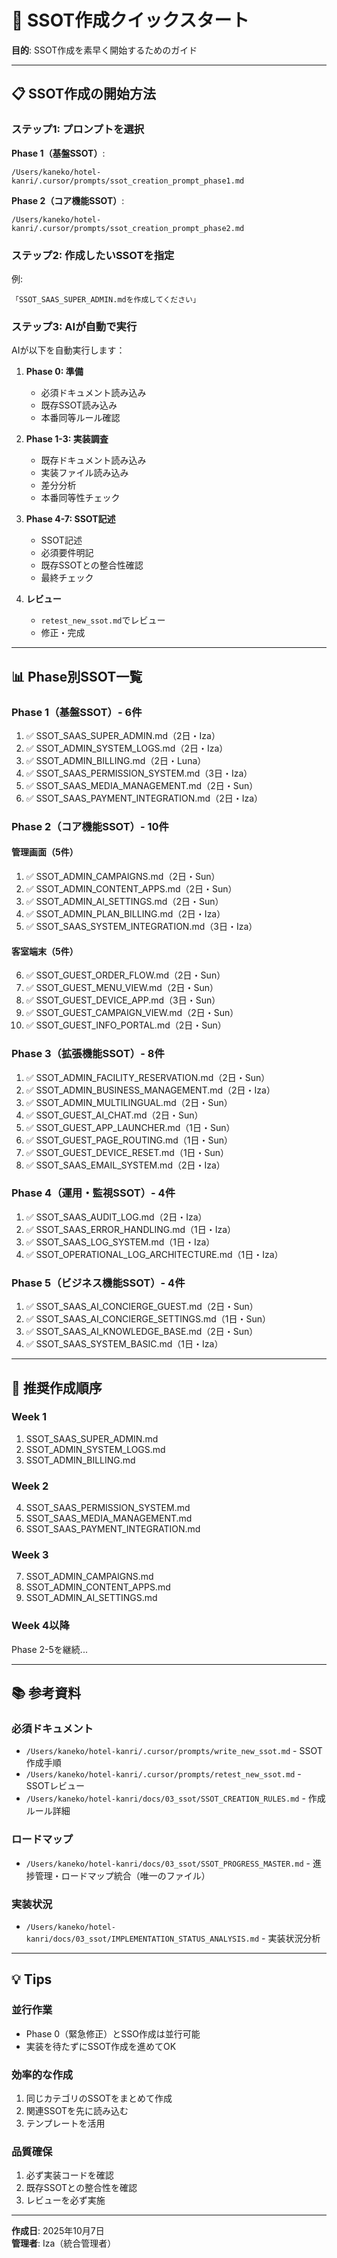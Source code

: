 # 🚀 SSOT作成クイックスタート

**目的**: SSOT作成を素早く開始するためのガイド

---

## 📋 SSOT作成の開始方法

### ステップ1: プロンプトを選択

**Phase 1（基盤SSOT）**:
```
/Users/kaneko/hotel-kanri/.cursor/prompts/ssot_creation_prompt_phase1.md
```

**Phase 2（コア機能SSOT）**:
```
/Users/kaneko/hotel-kanri/.cursor/prompts/ssot_creation_prompt_phase2.md
```

### ステップ2: 作成したいSSOTを指定

例:
```
「SSOT_SAAS_SUPER_ADMIN.mdを作成してください」
```

### ステップ3: AIが自動で実行

AIが以下を自動実行します：

1. **Phase 0: 準備**
   - 必須ドキュメント読み込み
   - 既存SSOT読み込み
   - 本番同等ルール確認

2. **Phase 1-3: 実装調査**
   - 既存ドキュメント読み込み
   - 実装ファイル読み込み
   - 差分分析
   - 本番同等性チェック

3. **Phase 4-7: SSOT記述**
   - SSOT記述
   - 必須要件明記
   - 既存SSOTとの整合性確認
   - 最終チェック

4. **レビュー**
   - `retest_new_ssot.md`でレビュー
   - 修正・完成

---

## 📊 Phase別SSOT一覧

### Phase 1（基盤SSOT）- 6件

1. ✅ SSOT_SAAS_SUPER_ADMIN.md（2日・Iza）
2. ✅ SSOT_ADMIN_SYSTEM_LOGS.md（2日・Iza）
3. ✅ SSOT_ADMIN_BILLING.md（2日・Luna）
4. ✅ SSOT_SAAS_PERMISSION_SYSTEM.md（3日・Iza）
5. ✅ SSOT_SAAS_MEDIA_MANAGEMENT.md（2日・Sun）
6. ✅ SSOT_SAAS_PAYMENT_INTEGRATION.md（2日・Iza）

### Phase 2（コア機能SSOT）- 10件

#### 管理画面（5件）
1. ✅ SSOT_ADMIN_CAMPAIGNS.md（2日・Sun）
2. ✅ SSOT_ADMIN_CONTENT_APPS.md（2日・Sun）
3. ✅ SSOT_ADMIN_AI_SETTINGS.md（2日・Sun）
4. ✅ SSOT_ADMIN_PLAN_BILLING.md（2日・Iza）
5. ✅ SSOT_SAAS_SYSTEM_INTEGRATION.md（3日・Iza）

#### 客室端末（5件）
6. ✅ SSOT_GUEST_ORDER_FLOW.md（2日・Sun）
7. ✅ SSOT_GUEST_MENU_VIEW.md（2日・Sun）
8. ✅ SSOT_GUEST_DEVICE_APP.md（3日・Sun）
9. ✅ SSOT_GUEST_CAMPAIGN_VIEW.md（2日・Sun）
10. ✅ SSOT_GUEST_INFO_PORTAL.md（2日・Sun）

### Phase 3（拡張機能SSOT）- 8件

1. ✅ SSOT_ADMIN_FACILITY_RESERVATION.md（2日・Sun）
2. ✅ SSOT_ADMIN_BUSINESS_MANAGEMENT.md（2日・Iza）
3. ✅ SSOT_ADMIN_MULTILINGUAL.md（2日・Sun）
4. ✅ SSOT_GUEST_AI_CHAT.md（2日・Sun）
5. ✅ SSOT_GUEST_APP_LAUNCHER.md（1日・Sun）
6. ✅ SSOT_GUEST_PAGE_ROUTING.md（1日・Sun）
7. ✅ SSOT_GUEST_DEVICE_RESET.md（1日・Sun）
8. ✅ SSOT_SAAS_EMAIL_SYSTEM.md（2日・Iza）

### Phase 4（運用・監視SSOT）- 4件

1. ✅ SSOT_SAAS_AUDIT_LOG.md（2日・Iza）
2. ✅ SSOT_SAAS_ERROR_HANDLING.md（1日・Iza）
3. ✅ SSOT_SAAS_LOG_SYSTEM.md（1日・Iza）
4. ✅ SSOT_OPERATIONAL_LOG_ARCHITECTURE.md（1日・Iza）

### Phase 5（ビジネス機能SSOT）- 4件

1. ✅ SSOT_SAAS_AI_CONCIERGE_GUEST.md（2日・Sun）
2. ✅ SSOT_SAAS_AI_CONCIERGE_SETTINGS.md（1日・Sun）
3. ✅ SSOT_SAAS_AI_KNOWLEDGE_BASE.md（2日・Sun）
4. ✅ SSOT_SAAS_SYSTEM_BASIC.md（1日・Iza）

---

## 🎯 推奨作成順序

### Week 1
1. SSOT_SAAS_SUPER_ADMIN.md
2. SSOT_ADMIN_SYSTEM_LOGS.md
3. SSOT_ADMIN_BILLING.md

### Week 2
4. SSOT_SAAS_PERMISSION_SYSTEM.md
5. SSOT_SAAS_MEDIA_MANAGEMENT.md
6. SSOT_SAAS_PAYMENT_INTEGRATION.md

### Week 3
7. SSOT_ADMIN_CAMPAIGNS.md
8. SSOT_ADMIN_CONTENT_APPS.md
9. SSOT_ADMIN_AI_SETTINGS.md

### Week 4以降
Phase 2-5を継続...

---

## 📚 参考資料

### 必須ドキュメント
- `/Users/kaneko/hotel-kanri/.cursor/prompts/write_new_ssot.md` - SSOT作成手順
- `/Users/kaneko/hotel-kanri/.cursor/prompts/retest_new_ssot.md` - SSOTレビュー
- `/Users/kaneko/hotel-kanri/docs/03_ssot/SSOT_CREATION_RULES.md` - 作成ルール詳細

### ロードマップ
- `/Users/kaneko/hotel-kanri/docs/03_ssot/SSOT_PROGRESS_MASTER.md` - 進捗管理・ロードマップ統合（唯一のファイル）

### 実装状況
- `/Users/kaneko/hotel-kanri/docs/03_ssot/IMPLEMENTATION_STATUS_ANALYSIS.md` - 実装状況分析

---

## 💡 Tips

### 並行作業
- Phase 0（緊急修正）とSSO作成は並行可能
- 実装を待たずにSSOT作成を進めてOK

### 効率的な作成
1. 同じカテゴリのSSOTをまとめて作成
2. 関連SSOTを先に読み込む
3. テンプレートを活用

### 品質確保
1. 必ず実装コードを確認
2. 既存SSOTとの整合性を確認
3. レビューを必ず実施

---

**作成日**: 2025年10月7日  
**管理者**: Iza（統合管理者）

